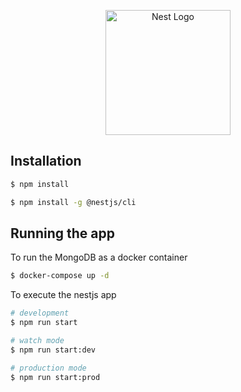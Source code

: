 <p align="center">
  <a href="http://nestjs.com/" target="blank"><img src="https://nestjs.com/img/logo-small.svg" width="200" alt="Nest Logo" /></a>
</p>

## Installation

```bash
$ npm install
```

```bash
$ npm install -g @nestjs/cli
```

## Running the app

To run the MongoDB as a docker container

```bash
$ docker-compose up -d
```

To execute the nestjs app

```bash
# development
$ npm run start

# watch mode
$ npm run start:dev

# production mode
$ npm run start:prod
```
